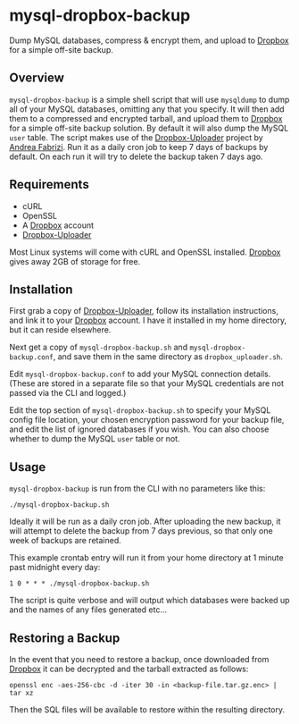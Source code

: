 # mysql-dropbox-backup

Dump MySQL databases, compress & encrypt them, and upload to [Dropbox] for a simple off-site backup.

## Overview

`mysql-dropbox-backup` is a simple shell script that will use `mysqldump` to dump all of your MySQL databases, omitting any that you specify. It will then add them to a compressed and encrypted tarball, and upload them to [Dropbox] for a simple off-site backup solution. By default it will also dump the MySQL `user` table. The script makes use of the [Dropbox-Uploader] project by [Andrea Fabrizi]. Run it as a daily cron job to keep 7 days of backups by default. On each run it will try to delete the backup taken 7 days ago.

## Requirements

* cURL
* OpenSSL
* A [Dropbox] account
* [Dropbox-Uploader]

Most Linux systems will come with cURL and OpenSSL installed. [Dropbox] gives away 2GB of storage for free.

## Installation

First grab a copy of [Dropbox-Uploader], follow its installation instructions, and link it to your [Dropbox] account. I have it installed in my home directory, but it can reside elsewhere.

Next get a copy of `mysql-dropbox-backup.sh` and `mysql-dropbox-backup.conf`, and save them in the same directory as `dropbox_uploader.sh`.

Edit `mysql-dropbox-backup.conf` to add your MySQL connection details. (These are stored in a separate file so that your MySQL credentials are not passed via the CLI and logged.)

Edit the top section of `mysql-dropbox-backup.sh` to specify your MySQL config file location, your chosen encryption password for your backup file, and edit the list of ignored databases if you wish. You can also choose whether to dump the MySQL `user` table or not.

## Usage

`mysql-dropbox-backup` is run from the CLI with no parameters like this:

```
./mysql-dropbox-backup.sh
```

Ideally it will be run as a daily cron job. After uploading the new backup, it will attempt to delete the backup from 7 days previous, so that only one week of backups are retained.

This example crontab entry will run it from your home directory at 1 minute past midnight every day:

```
1 0 * * * ./mysql-dropbox-backup.sh
```

The script is quite verbose and will output which databases were backed up and the names of any files generated etc...

## Restoring a Backup

In the event that you need to restore a backup, once downloaded from [Dropbox] it can be decrypted and the tarball extracted as follows:

```
openssl enc -aes-256-cbc -d -iter 30 -in <backup-file.tar.gz.enc> | tar xz
```

Then the SQL files will be available to restore within the resulting directory.

   [Dropbox]: <https://www.dropbox.com>
   [Dropbox-Uploader]: <https://github.com/andreafabrizi/Dropbox-Uploader>
   [Andrea Fabrizi]: <https://github.com/andreafabrizi>